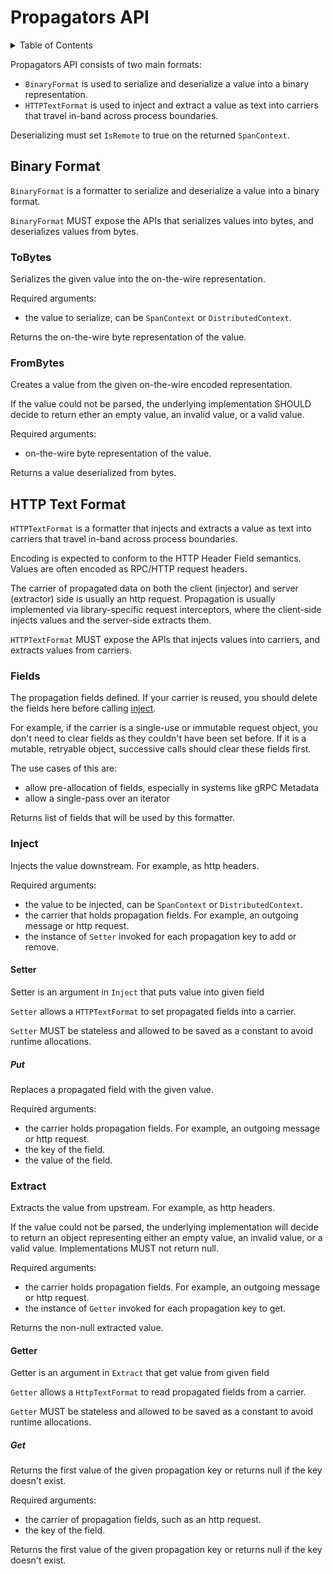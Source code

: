 # Propagators API

<details>
<summary>
Table of Contents
</summary>

- [Binary Format](#binary-format)
  - [ToBytes](#tobytes)
  - [FromBytes](#frombytes)
- [HTTP Text Format](#http-text-format)
  - [Fields](#fields)
  - [Inject](#inject)
    - [Setter](#setter)
      - [Put](#put)
  - [Extract](#extract)
    - [Getter](#getter)
      - [Get](#get)

</details>

Propagators API consists of two main formats:
- `BinaryFormat` is used to serialize and deserialize a value into a binary representation.
- `HTTPTextFormat` is used to inject and extract a value as text into carriers that travel
in-band across process boundaries.

Deserializing must set `IsRemote` to true on the returned `SpanContext`.

## Binary Format

`BinaryFormat` is a formatter to serialize and deserialize a value into a binary format.

`BinaryFormat` MUST expose the APIs that serializes values into bytes,
and deserializes values from bytes.

### ToBytes

Serializes the given value into the on-the-wire representation.

Required arguments:
- the value to serialize, can be `SpanContext` or `DistributedContext`.

Returns the on-the-wire byte representation of the value.

### FromBytes

Creates a value from the given on-the-wire encoded representation.

If the value could not be parsed, the underlying implementation SHOULD decide to return ether
an empty value, an invalid value, or a valid value.

Required arguments:
- on-the-wire byte representation of the value.

Returns a value deserialized from bytes.

## HTTP Text Format

`HTTPTextFormat` is a formatter that injects and extracts a value as text into carriers that 
travel in-band across process boundaries.

Encoding is expected to conform to the HTTP Header Field semantics. Values are often encoded as
RPC/HTTP request headers.

The carrier of propagated data on both the client (injector) and server (extractor) side is
usually an http request. Propagation is usually implemented via library-specific request
interceptors, where the client-side injects values and the server-side extracts them.

`HTTPTextFormat` MUST expose the APIs that injects values into carriers,
and extracts values from carriers.

### Fields

The propagation fields defined. If your carrier is reused, you should delete the fields here
before calling [inject](#inject).

For example, if the carrier is a single-use or immutable request object, you don't need to
clear fields as they couldn't have been set before. If it is a mutable, retryable object,
successive calls should clear these fields first.

The use cases of this are:
- allow pre-allocation of fields, especially in systems like gRPC Metadata
- allow a single-pass over an iterator

Returns list of fields that will be used by this formatter.

### Inject

Injects the value downstream. For example, as http headers.

Required arguments:
- the value to be injected, can be `SpanContext` or `DistributedContext`.
- the carrier that holds propagation fields. For example, an outgoing message or http request.
- the instance of `Setter` invoked for each propagation key to add or remove.

#### Setter

Setter is an argument in `Inject` that puts value into given field

`Setter` allows a `HTTPTextFormat` to set propagated fields into a carrier.

`Setter` MUST be stateless and allowed to be saved as a constant to avoid runtime allocations.

##### Put

Replaces a propagated field with the given value.

Required arguments:
- the carrier holds propagation fields. For example, an outgoing message or http request.
- the key of the field.
- the value of the field.

### Extract

Extracts the value from upstream. For example, as http headers.

If the value could not be parsed, the underlying implementation will decide to return an
object representing either an empty value, an invalid value, or a valid value. Implementations
MUST not return null.

Required arguments:
- the carrier holds propagation fields. For example, an outgoing message or http request.
- the instance of `Getter` invoked for each propagation key to get.

Returns the non-null extracted value.

#### Getter

Getter is an argument in `Extract` that get value from given field

`Getter` allows a `HttpTextFormat` to read propagated fields from a carrier.

`Getter` MUST be stateless and allowed to be saved as a constant to avoid runtime allocations.

##### Get

Returns the first value of the given propagation key or returns null if the key doesn't exist.

Required arguments:
- the carrier of propagation fields, such as an http request.
- the key of the field.

Returns the first value of the given propagation key or returns null if the key doesn't exist.
